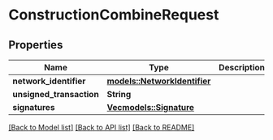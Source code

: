 # ConstructionCombineRequest

## Properties

| Name                     | Type                                                  | Description | Notes |
| ------------------------ | ----------------------------------------------------- | ----------- | ----- |
| **network_identifier**   | [**models::NetworkIdentifier**](NetworkIdentifier.md) |             |       |
| **unsigned_transaction** | **String**                                            |             |       |
| **signatures**           | [**Vec<models::Signature>**](Signature.md)            |             |       |

[[Back to Model list]](../README.md#documentation-for-models)
[[Back to API list]](../README.md#documentation-for-api-endpoints) [[Back to README]](../README.md)
